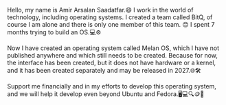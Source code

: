 Hello, my name is Amir Arsalan Saadatfar.😄
I work in the world of technology, including operating systems.
I created a team called BitQ, of course I am alone and there is only one member of this team. 😊
I spent 7 months trying to build an OS.💻⚙

Now I have created an operating system called Melan OS, which I have not published anywhere and which still needs to be created. Because for now, the interface has been created, but it does not have hardware or a kernel, and it has been created separately and may be released in 2027.🌐🛠

Support me financially and in my efforts to develop this operating system, and we will help it develop even beyond Ubuntu and Fedora.🖥💻🔍🪙📌
